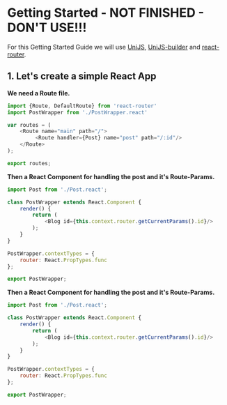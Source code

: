 # Getting Started - NOT FINISHED - DON'T USE!!!
For this Getting Started Guide we will use [UniJS](unijs/unijs), [UniJS-builder](unijs/unijs-builder) and [react-router](rackt/react-router).

## 1. Let's create a simple React App

**We need a Route file.**

```js
import {Route, DefaultRoute} from 'react-router'
import PostWrapper from './PostWrapper.react'

var routes = (
    <Route name="main" path="/">
         <Route handler={Post} name="post" path="/:id"/>
    </Route>
);

export routes;
```

**Then a React Component for handling the post and it's Route-Params.**
```js
import Post from './Post.react';

class PostWrapper extends React.Component {
	render() {
		return (
			<Blog id={this.context.router.getCurrentParams().id}/>
		);
	}
}

PostWrapper.contextTypes = {
	router: React.PropTypes.func
};

export PostWrapper;
```

**Then a React Component for handling the post and it's Route-Params.**
```js
import Post from './Post.react';

class PostWrapper extends React.Component {
	render() {
		return (
			<Blog id={this.context.router.getCurrentParams().id}/>
		);
	}
}

PostWrapper.contextTypes = {
	router: React.PropTypes.func
};

export PostWrapper;
```
